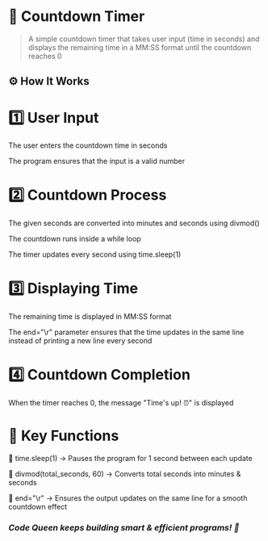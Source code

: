 # 📝 Countdown Timer 
> A simple countdown timer that takes user input (time in seconds) and displays the remaining time in a MM:SS format until the countdown reaches 0

## ⚙️ How It Works
# 1️⃣ User Input
The user enters the countdown time in seconds

The program ensures that the input is a valid number

# 2️⃣ Countdown Process
The given seconds are converted into minutes and seconds using divmod()

The countdown runs inside a while loop

The timer updates every second using time.sleep(1)
# 3️⃣ Displaying Time

The remaining time is displayed in MM:SS format

The end="\r" parameter ensures that the time updates in the same line instead of printing a new line every second

# 4️⃣ Countdown Completion

When the timer reaches 0, the message "Time's up! ⏰" is displayed

# 🔧 Key Functions 

🔹 time.sleep(1) → Pauses the program for 1 second between each update

🔹 divmod(total_seconds, 60) → Converts total seconds into minutes & seconds

🔹 end="\r" → Ensures the output updates on the same line for a smooth countdown effect


### *Code Queen keeps building smart & efficient programs! 🚀* 

